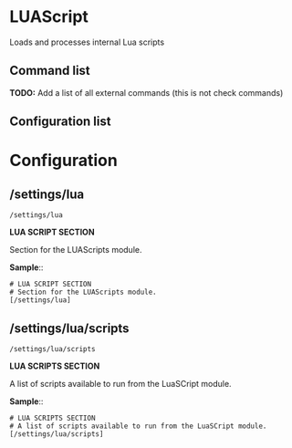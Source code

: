 # LUAScript

Loads and processes internal Lua scripts





## Command list

**TODO:** Add a list of all external commands (this is not check commands)

## Configuration list









# Configuration



## /settings/lua

`/settings/lua`

**LUA SCRIPT SECTION**

Section for the LUAScripts module.




**Sample**::

```
# LUA SCRIPT SECTION
# Section for the LUAScripts module.
[/settings/lua]

```




## /settings/lua/scripts

`/settings/lua/scripts`

**LUA SCRIPTS SECTION**

A list of scripts available to run from the LuaSCript module.




**Sample**::

```
# LUA SCRIPTS SECTION
# A list of scripts available to run from the LuaSCript module.
[/settings/lua/scripts]

```


